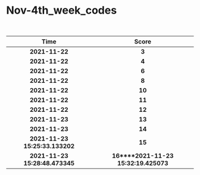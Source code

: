 # Nov-4th_week_codes
<br>

Time      | Score
:--------------:|:----------------:
**2021-11-22** | **3**
**2021-11-22** | **4**    
**2021-11-22** | **6**
**2021-11-22** | **8**
**2021-11-22** | **10**
**2021-11-22** | **11**
**2021-11-22** | **12**
**2021-11-23** | **13**
**2021-11-23** | **14**
**2021-11-23 15:25:33.133202** | **15**
**2021-11-23 15:28:48.473345** | **16****2021-11-23 15:32:19.425073** | **17****2021-11-23 15:34:07.047692** | **18**